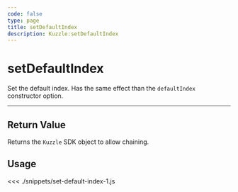 ```yaml
---
code: false
type: page
title: setDefaultIndex
description: Kuzzle:setDefaultIndex
---
```


# setDefaultIndex

Set the default index. Has the same effect than the `defaultIndex` constructor option.

---

## Return Value

Returns the `Kuzzle` SDK object to allow chaining.

## Usage

<<< ./snippets/set-default-index-1.js
